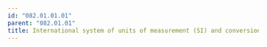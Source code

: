 ```yaml
---
id: "082.01.01.01"
parent: "082.01.01"
title: International system of units of measurement (SI) and conversion of SI units
---
```


